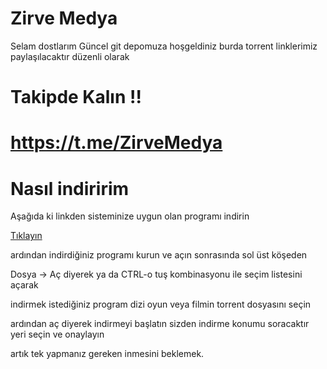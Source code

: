 # Zirve Medya

Selam dostlarım Güncel git depomuza hoşgeldiniz burda torrent linklerimiz paylaşılacaktır düzenli olarak

# Takipde Kalın !!

# https://t.me/ZirveMedya

# Nasıl indiririm

Aşağıda ki linkden sisteminize uygun olan programı indirin

<a href="https://transmissionbt.com/download/" target="_blank" style="color:50px;">Tıklayın</a>

ardından indirdiğiniz programı kurun ve açın sonrasında sol üst köşeden

Dosya -> Aç diyerek ya da CTRL-o tuş kombinasyonu ile seçim listesini açarak

indirmek istediğiniz program dizi oyun veya filmin torrent dosyasını seçin

ardından aç diyerek indirmeyi başlatın sizden indirme konumu soracaktır yeri seçin ve onaylayın

artık tek yapmanız gereken inmesini beklemek.
